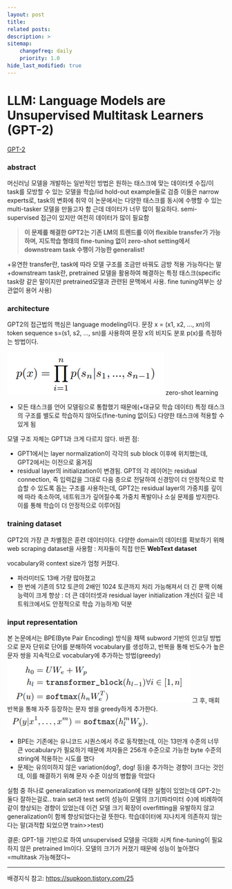 ```yaml
---
layout: post
title: 
related posts:
description: >
sitemap:
    changefreq: daily
    priority: 1.0
hide_last_modified: true
---
```



# LLM: Language Models are Unsupervised Multitask Learners (GPT-2)

[GPT-2](https://cdn.openai.com/better-language-models/language_models_are_unsupervised_multitask_learners.pdf)

### abstract
머신러닝 모델을 개발하는 일반적인 방법은 원하는 태스크에 맞는 데이터셋 수집/이 task를 모방할 수 있는 모델을 학습/iid hold-out example들로 검증
이들은 narrow experts로, task의 변화에 취약
이 논문에서는 다양한 태스크를 동시에 수행할 수 있는 multi-tasker 모델을 만들고자 함
근데 데이터가 너무 많이 필요하다. semi-supervised 접근이 있지만 여전히 데이터가 많이 필요함
>**이 문제를 해결한 GPT2는 기존 LM의 트렌드를 이어 flexible transfer가 가능하며, 지도학습 형태의 fine-tuning 없이 zero-shot setting에서 downstream task 수행이 가능한 generalist!**

+유연한 transfer란, task에 따라 모델 구조를 조금만 바꿔도 금방 적용 가능하다는 말
+downstream task란, pretrained 모델을 활용하여 해결하는 특정 태스크(specific task랑 같은 말이지만 pretrained모델과 관련된 문맥에서 사용. fine tuning여부는 상관없이 용어 사용)

### architecture
GPT2의 접근법의 핵심은 language modeling이다.
문장 x = (x1, x2, ..., xn)의 token sequence s=(s1, s2, ..., sn)를 사용하여 문장 x의 비지도 분포 p(x)를 측정하는 방법이다.

![](/assets/img/ai/llm3/1.png)
zero-shot learning
- 모든 태스크를 언어 모델링으로 통합했기 때문에(+대규모 학습 데이터) 특정 태스크의 구조를 별도로 학습하지 않아도(fine-tuning 없이도) 다양한 태스크에 적용할 수 있게 됨 


모델 구조 자체는 GPT1과 크게 다르지 않다.
바뀐 점:
- GPT1에서는 layer normalization이 각각의 sub block 이후에 위치했는데, GPT2에서는 이전으로 옮겨짐
- residual layer의 initialization이 변경됨. GPT의 각 레이어는 residual connection, 즉 입력값을 그대로 다음 층으로 전달하여 신경망이 더 안정적으로 학습할 수 있도록 돕는 구조를 사용하는데, GPT2는 residual layer의 가중치를 깊이에 따라 축소하여, 네트워크가 깊어질수록 가중치 폭발이나 소실 문제를 방지한다. 이를 통해 학습이 더 안정적으로 이루어짐


### training dataset
GPT2의 가장 큰 차별점은 훈련 데이터이다.
다양한 domain의 데이터를 확보하기 위해 web scraping dataset을 사용함
: 저자들이 직접 만든 **WebText dataset**

vocabulary와 context size가 엄청 커졌다.
- 파라미터도 13배 가량 많아졌고
- 한 번에 기존의 512 토큰의 2배인 1024 토큰까지 처리 가능해져서 더 긴 문맥 이해 능력이 크게 향상
: 더 큰 데이터셋과 residual layer initialization 개선(더 깊은 네트워크에서도 안정적으로 학습 가능하게) 덕분

### input representation
본 논문에서는 BPE(Byte Pair Encoding) 방식을 채택
subword 기반의 인코딩 방법으로 문자 단위로 단어를 분해하여 vocabulary를 생성하고, 반복을 통해 빈도수가 높은 문자 쌍을 지속적으로 vocabulary에 추가하는 방법(greedy)
![](/assets/img/ai/llm2/2.png)
그 후, 매회 반복을 통해 자주 등장하는 문자 쌍을 greedy하게 추가한다.
![](/assets/img/ai/llm2/3.png)

- BPE는 기존에는 유니코드 시퀀스에서 주로 동작했는데, 이는 13만개 수준의 너무 큰 vocabulary가 필요하기 때문에 저자들은 256개 수준으로 가능한 byte 수준의 string에 적용하는 시도를 했다
- 문제는 유의미하지 않은 variation(dog?, dog! 등)을 추가하는 경향이 크다는 것인데, 이를 해결하기 위해 문자 수준 이상의 병합을 막았다

실험 중 하나로 generalization vs memorization에 대한 실험이 있었는데 GPT-2는 둘다 잘하는걸로..
train set과 test set의 성능이 모델의 크기(파라미터 수)에 비례하여 같이 향상되는 경향이 있었는데 이건 모델 크기 확장이 overfitting을 유발하지 않고 generalization이 함께 향상되었다는걸 뜻한다. 학습데이터에 지나치게 의존하지 않는다는 말(과적합 되었으면 train>>test)

결론: GPT-1을 기반으로 하여 unsupervised 모델을 극대화 시켜 fine-tuning이 필요하지 않은 pretrained lm이다. 모델의 크기가 커졌기 때문에 성능이 높아졌다=multitask 가능해졌다~

---
배경지식 참고: https://supkoon.tistory.com/25